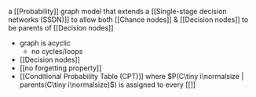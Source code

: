 a [[Probability]] graph model that extends a [[Single-stage decision networks (SSDN)]] to allow both [[Chance nodes]] & [[Decision nodes]] to be parents of [[Decision nodes]]
- graph is acyclic
	- no cycles/loops
- [[Decision nodes]]
- [[no forgetting property]]
- [[Conditional Probability Table (CPT)]] where $P(C\tiny i\normalsize | parents(C\tiny i\normalsize)$) is assigned to every [[]]



